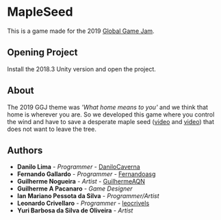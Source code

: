 # MapleSeed

This is a game made for the 2019 [Global Game Jam](https://globalgamejam.org/).

## Opening Project

Install the 2018.3 Unity version and open the project.

## About

The 2019 GGJ theme was *'What home means to you'* and we think that home is wherever you are. So we developed this game where you control the wind and have to save a desperate maple seed ([video](https://www.youtube.com/watch?v=ZUEXKapAVcY) and [video](https://www.youtube.com/watch?v=-Ukk07JH4qI)) that does not want to leave the tree.

## Authors

* **Danilo Lima** - *Programmer* - [DaniloCaverna](https://github.com/danilocaverna)
* **Fernando Gallardo** - *Programmer* - [Fernandoasg](https://github.com/fernandoasg)
* **Guilherme Nogueira** - *Artist* - [GuilhermeAQN](https://github.com/GuilhermeAQN)
* **Guilherme A Pacanaro** - *Game Designer*
* **Ian Mariano Pessota da Silva** - *Programmer/Artist*
* **Leonardo Crivellaro** - *Programmer* - [leocrivels](https://github.com/leocrivels)
* **Yuri Barbosa da Silva de Oliveira** - *Artist*